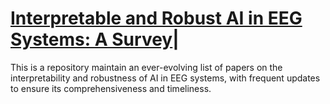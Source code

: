 # <a href=https://arxiv.org/abs/2304.10755>Interpretable and Robust AI in EEG Systems: A Survey</a>|




This is a repository maintain an ever-evolving list of papers on the interpretability and robustness of AI in EEG systems, with frequent updates to ensure its comprehensiveness
and timeliness.


